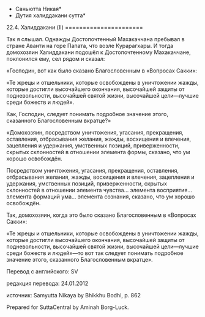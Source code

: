 * Саньютта Никая*
* Дутия халиддакани сутта*

22\.4\. Халиддакани \(II\)
\=\=\=\=\=\=\=\=\=\=\=\=\=\=\=\=\=\=\=\=\=\=

Так я слышал\. Однажды Достопочтенный Махакаччана пребывал в стране Аванти на горе Папата, что возле Курарагхары\. И тогда домохозяин Халиддакани подошёл к Достопочтенному Махакаччане, поклонился ему, сел рядом и сказал:

«Господин, вот как было сказано Благословенным в «Вопросах Сакки»:

«Те жрецы и отшельники, которые освобождены в уничтожении жажды, которые достигли высочайшего окончания, высочайшей защиты от подневольности, высочайшей святой жизни, высочайшей цели—лучшие среди божеств и людей»\.

Как, Господин, следует понимать подробное значение этого, сказанного Благословенным вкратце?»

«Домохозяин, посредством уничтожения, угасания, прекращения, оставления, отбрасывания желания, жажды, восхищения и влечения, зацепления и удержания, умственных позиций, приверженности, скрытых склонностей в отношении элемента формы, сказано, что ум хорошо освобождён\.

Посредством уничтожения, угасания, прекращения, оставления, отбрасывания желания, жажды, восхищения и влечения, зацепления и удержания, умственных позиций, приверженности, скрытых склонностей в отношении элемента чувства… элемента восприятия… элемента формаций ума… элемента сознания, сказано, что ум хорошо освобождён\.

Так, домохозяин, когда это было сказано Благословенным в «Вопросах Сакки»:

«Те жрецы и отшельники, которые освобождены в уничтожении жажды, которые достигли высочайшего окончания, высочайшей защиты от подневольности, высочайшей святой жизни, высочайшей цели—лучшие среди божеств и людей»—то вот так следует понимать подробное значение этого, сказанного Благословенным вкратце»\.

Перевод с английского: SV

редакция перевода: 24\.01\.2012

источник: Samyutta Nikaya by Bhikkhu Bodhi, p\. 862

Prepared for SuttaCentral by Aminah Borg\-Luck\.